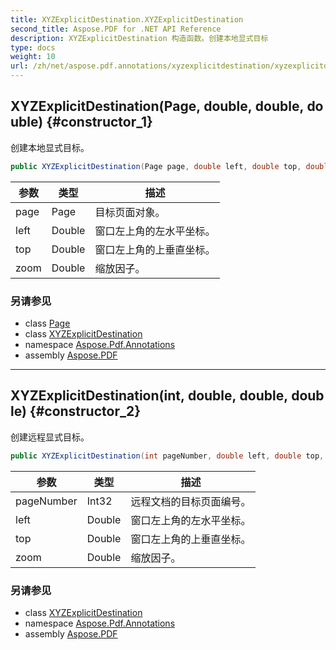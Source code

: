 ```yaml
---
title: XYZExplicitDestination.XYZExplicitDestination
second_title: Aspose.PDF for .NET API Reference
description: XYZExplicitDestination 构造函数。创建本地显式目标
type: docs
weight: 10
url: /zh/net/aspose.pdf.annotations/xyzexplicitdestination/xyzexplicitdestination/
---
```

## XYZExplicitDestination(Page, double, double, double) {#constructor_1}

创建本地显式目标。

```csharp
public XYZExplicitDestination(Page page, double left, double top, double zoom)
```

| 参数 | 类型 | 描述 |
| --- | --- | --- |
| page | Page | 目标页面对象。 |
| left | Double | 窗口左上角的左水平坐标。 |
| top | Double | 窗口左上角的上垂直坐标。 |
| zoom | Double | 缩放因子。 |

### 另请参见

* class [Page](../../../aspose.pdf/page/)
* class [XYZExplicitDestination](../)
* namespace [Aspose.Pdf.Annotations](../../../aspose.pdf.annotations/)
* assembly [Aspose.PDF](../../../)

---

## XYZExplicitDestination(int, double, double, double) {#constructor_2}

创建远程显式目标。

```csharp
public XYZExplicitDestination(int pageNumber, double left, double top, double zoom)
```

| 参数 | 类型 | 描述 |
| --- | --- | --- |
| pageNumber | Int32 | 远程文档的目标页面编号。 |
| left | Double | 窗口左上角的左水平坐标。 |
| top | Double | 窗口左上角的上垂直坐标。 |
| zoom | Double | 缩放因子。 |

### 另请参见

* class [XYZExplicitDestination](../)
* namespace [Aspose.Pdf.Annotations](../../../aspose.pdf.annotations/)
* assembly [Aspose.PDF](../../../)